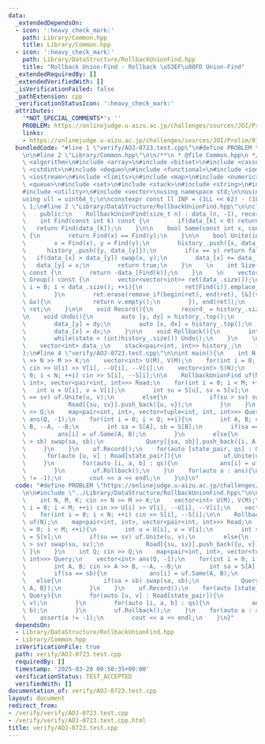 ```yaml
---
data:
  _extendedDependsOn:
  - icon: ':heavy_check_mark:'
    path: Library/Common.hpp
    title: Library/Common.hpp
  - icon: ':heavy_check_mark:'
    path: Library/DataStructure/RollbackUnionFind.hpp
    title: "Rollback Union-Find - Rollback \u53EF\u80FD Union-Find"
  _extendedRequiredBy: []
  _extendedVerifiedWith: []
  _isVerificationFailed: false
  _pathExtension: cpp
  _verificationStatusIcon: ':heavy_check_mark:'
  attributes:
    '*NOT_SPECIAL_COMMENTS*': ''
    PROBLEM: https://onlinejudge.u-aizu.ac.jp/challenges/sources/JOI/Prelim/0723
    links:
    - https://onlinejudge.u-aizu.ac.jp/challenges/sources/JOI/Prelim/0723
  bundledCode: "#line 1 \"verify/AOJ-0723.test.cpp\"\n#define PROBLEM \"https://onlinejudge.u-aizu.ac.jp/challenges/sources/JOI/Prelim/0723\"\
    \n\n#line 2 \"Library/Common.hpp\"\n\n/**\n * @file Common.hpp\n */\n\n#include\
    \ <algorithm>\n#include <array>\n#include <bitset>\n#include <cassert>\n#include\
    \ <cstdint>\n#include <deque>\n#include <functional>\n#include <iomanip>\n#include\
    \ <iostream>\n#include <limits>\n#include <map>\n#include <numeric>\n#include\
    \ <queue>\n#include <set>\n#include <stack>\n#include <string>\n#include <tuple>\n\
    #include <utility>\n#include <vector>\nusing namespace std;\n\nusing ll = int64_t;\n\
    using ull = uint64_t;\n\nconstexpr const ll INF = (1LL << 62) - (1LL << 30) -\
    \ 1;\n#line 2 \"Library/DataStructure/RollbackUnionFind.hpp\"\n\nclass RollbackUnionFind{\n\
    \    public:\n    RollbackUnionFind(size_t n) : data_(n, -1), record_(0){}\n\n\
    \    int Find(const int k) const {\n        if(data_[k] < 0) return k;\n     \
    \   return Find(data_[k]);\n    }\n\n    bool Same(const int x, const int y) const\
    \ {\n        return Find(x) == Find(y);\n    }\n\n    bool Unite(int x, int y){\n\
    \        x = Find(x), y = Find(y);\n        history_.push({x, data_[x]});\n  \
    \      history_.push({y, data_[y]});\n        if(x == y) return false;\n     \
    \   if(data_[x] > data_[y]) swap(x, y);\n        data_[x] += data_[y];\n     \
    \   data_[y] = x;\n        return true;\n    }\n    \n    int Size(const int k)\
    \ const {\n        return -data_[Find(k)];\n    }\n    \n    vector<vector<int>>\
    \ Group() const {\n        vector<vector<int>> ret(data_.size());\n        for(int\
    \ i = 0; i < data_.size(); ++i){\n            ret[Find(i)].emplace_back(i);\n\
    \        }\n        ret.erase(remove_if(begin(ret), end(ret), [&](vector<int>\
    \ &v){\n            return v.empty();\n        }), end(ret));\n        return\
    \ ret;\n    }\n\n    void Record(){\n        record_ = history_.size();\n    }\n\
    \n    void Undo(){\n        auto [y, dy] = history_.top();\n        history_.pop();\n\
    \        data_[y] = dy;\n        auto [x, dx] = history_.top();\n        history_.pop();\n\
    \        data_[x] = dx;\n    }\n\n    void Rollback(){\n        int state = record_;\n\
    \        while(state < (int)history_.size()) Undo();\n    }\n    \n    private:\n\
    \    vector<int> data_;\n    stack<pair<int, int>> history_;\n    int record_;\n\
    };\n#line 4 \"verify/AOJ-0723.test.cpp\"\n\nint main(){\n    int N, M, K; cin\
    \ >> N >> M >> K;\n    vector<int> U(M), V(M);\n    for(int i = 0; i < M; ++i)\
    \ cin >> U[i] >> V[i], --U[i], --V[i];\n    vector<int> S(N);\n    for(int i =\
    \ 0; i < N; ++i) cin >> S[i], --S[i];\n\n    RollbackUnionFind uf(N);\n    map<pair<int,\
    \ int>, vector<pair<int, int>>> Road;\n    for(int i = 0; i < M; ++i){\n     \
    \   int u = U[i], v = V[i];\n        int su = S[u], sv = S[v];\n        if(su\
    \ == sv) uf.Unite(u, v);\n        else{\n            if(su > sv) swap(su, sv);\n\
    \            Road[{su, sv}].push_back({u, v});\n        }\n    }\n    int Q; cin\
    \ >> Q;\n    map<pair<int, int>, vector<tuple<int, int, int>>> Query;\n    vector<int>\
    \ ans(Q, -1);\n    for(int i = 0; i < Q; ++i){\n        int A, B; cin >> A >>\
    \ B, --A, --B;\n        int sa = S[A], sb = S[B];\n        if(sa == sb){\n   \
    \         ans[i] = uf.Same(A, B);\n        }\n        else{\n            if(sa\
    \ > sb) swap(sa, sb);\n            Query[{sa, sb}].push_back({i, A, B});\n   \
    \     }\n    }\n    uf.Record();\n    for(auto [state_pair, qs] : Query){\n  \
    \      for(auto [u, v] : Road[state_pair]){\n            uf.Unite(u, v);\n   \
    \     }\n        for(auto [i, a, b] : qs){\n            ans[i] = uf.Same(a, b);\n\
    \        }\n        uf.Rollback();\n    }\n    for(auto a : ans){\n        assert(a\
    \ != -1);\n        cout << a << endl;\n    }\n}\n"
  code: "#define PROBLEM \"https://onlinejudge.u-aizu.ac.jp/challenges/sources/JOI/Prelim/0723\"\
    \n\n#include \"../Library/DataStructure/RollbackUnionFind.hpp\"\n\nint main(){\n\
    \    int N, M, K; cin >> N >> M >> K;\n    vector<int> U(M), V(M);\n    for(int\
    \ i = 0; i < M; ++i) cin >> U[i] >> V[i], --U[i], --V[i];\n    vector<int> S(N);\n\
    \    for(int i = 0; i < N; ++i) cin >> S[i], --S[i];\n\n    RollbackUnionFind\
    \ uf(N);\n    map<pair<int, int>, vector<pair<int, int>>> Road;\n    for(int i\
    \ = 0; i < M; ++i){\n        int u = U[i], v = V[i];\n        int su = S[u], sv\
    \ = S[v];\n        if(su == sv) uf.Unite(u, v);\n        else{\n            if(su\
    \ > sv) swap(su, sv);\n            Road[{su, sv}].push_back({u, v});\n       \
    \ }\n    }\n    int Q; cin >> Q;\n    map<pair<int, int>, vector<tuple<int, int,\
    \ int>>> Query;\n    vector<int> ans(Q, -1);\n    for(int i = 0; i < Q; ++i){\n\
    \        int A, B; cin >> A >> B, --A, --B;\n        int sa = S[A], sb = S[B];\n\
    \        if(sa == sb){\n            ans[i] = uf.Same(A, B);\n        }\n     \
    \   else{\n            if(sa > sb) swap(sa, sb);\n            Query[{sa, sb}].push_back({i,\
    \ A, B});\n        }\n    }\n    uf.Record();\n    for(auto [state_pair, qs] :\
    \ Query){\n        for(auto [u, v] : Road[state_pair]){\n            uf.Unite(u,\
    \ v);\n        }\n        for(auto [i, a, b] : qs){\n            ans[i] = uf.Same(a,\
    \ b);\n        }\n        uf.Rollback();\n    }\n    for(auto a : ans){\n    \
    \    assert(a != -1);\n        cout << a << endl;\n    }\n}"
  dependsOn:
  - Library/DataStructure/RollbackUnionFind.hpp
  - Library/Common.hpp
  isVerificationFile: true
  path: verify/AOJ-0723.test.cpp
  requiredBy: []
  timestamp: '2025-03-20 00:50:35+09:00'
  verificationStatus: TEST_ACCEPTED
  verifiedWith: []
documentation_of: verify/AOJ-0723.test.cpp
layout: document
redirect_from:
- /verify/verify/AOJ-0723.test.cpp
- /verify/verify/AOJ-0723.test.cpp.html
title: verify/AOJ-0723.test.cpp
---
```

